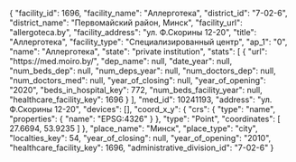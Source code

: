 {
    "facility_id": 1696,
    "facility_name": "Аллерготека",
    "district_id": "7-02-6",
    "district_name": "Первомайский район, Минск",
    "facility_url": "allergoteca.by",
    "facility_address": "ул. Ф.Скорины 12-20",
    "title": "Аллерготека",
    "facility_type": "Специализированный центр",
    "ap_1": "0",
    "name": "Аллерготека",
    "state": "private institution",
    "stats": [
        {
            "url": "https:\/\/med.moiro.by\/",
            "dep_name": null,
            "date_year": null,
            "num_beds_dep": null,
            "num_deps_year": null,
            "num_doctors_dep": null,
            "num_doctors_med": null,
            "year_of_closing": null,
            "year_of_opening": "2020",
            "beds_in_hospital_key": 772,
            "num_beds_facility_year": null,
            "healthcare_facility_key": 1696
        }
    ],
    "med_id": 10241193,
    "address": "ул. Ф.Скорины 12-20",
    "devices": [],
    "coord_x_y": {
        "crs": {
            "type": "name",
            "properties": {
                "name": "EPSG:4326"
            }
        },
        "type": "Point",
        "coordinates": [
            27.6694,
            53.9235
        ]
    },
    "place_name": "Минск",
    "place_type": "city",
    "localties_key": 54,
    "year_of_closing": null,
    "year_of_opening": "2010",
    "healthcare_facility_key": 1696,
    "administrative_division_id": "7-02-6"
}
